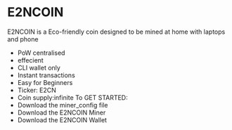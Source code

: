 # E2NCOIN
E2NCOIN is a Eco-friendly coin designed to be mined at home with laptops and phone
- PoW centralised
- effecient
- CLI wallet only
- Instant transactions
- Easy for Beginners 
- Ticker: E2CN
- Coin supply:infinite 
To GET STARTED:
- Download the miner_config file
- Download the E2NCOIN Miner
- Download the E2NCOIN Wallet
